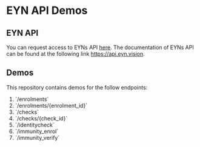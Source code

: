 # EYN API Demos

## EYN API

You can request access to EYNs API <a href="mailto:contact@eyn.vision">here</a>. The documentation of EYNs API can be found at the following link <a href="https://api.eyn.vision">https://api.eyn.vision</a>.

## Demos

This repository contains demos for the follow endpoints:

<ol>
   <li>`/enrolments`</li>
   <li>`/enrolments/{enrolment_id}`</li>
   <li>`/checks`</li>
   <li>`/checks/{check_id}`</li>
   <li>`/identitycheck`</li>
   <li>`/immunity_enrol`</li>
   <li>`/immunity_verify`</li>
</ol>
